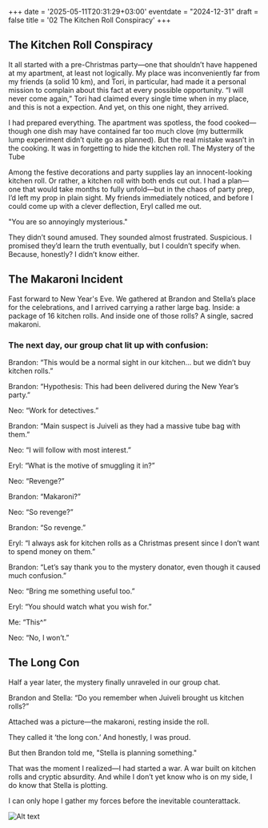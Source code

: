 +++
date = '2025-05-11T20:31:29+03:00'
eventdate = "2024-12-31"
draft = false
title = '02 The Kitchen Roll Conspiracy'
+++



## The Kitchen Roll Conspiracy

It all started with a pre-Christmas party—one that shouldn’t have happened at my apartment, at least not logically. My place was inconveniently far from my friends (a solid 10 km), and Tori, in particular, had made it a personal mission to complain about this fact at every possible opportunity. “I will never come again,” Tori had claimed every single time when in my place, and this is not a expection. And yet, on this one night, they arrived. 

I had prepared everything. The apartment was spotless, the food cooked—though one dish may have contained far too much clove (my buttermilk lump experiment didn’t quite go as planned). But the real mistake wasn’t in the cooking. It was in forgetting to hide the kitchen roll.
The Mystery of the Tube

Among the festive decorations and party supplies lay an innocent-looking kitchen roll. Or rather, a kitchen roll with both ends cut out. I had a plan—one that would take months to fully unfold—but in the chaos of party prep, I’d left my prop in plain sight. My friends immediately noticed, and before I could come up with a clever deflection, Eryl called me out.

"You are so annoyingly mysterious."

They didn’t sound amused. They sounded almost frustrated. Suspicious. I promised they’d learn the truth eventually, but I couldn’t specify when. Because, honestly? I didn’t know either.

## The Makaroni Incident

Fast forward to New Year's Eve. We gathered at Brandon and Stella’s place for the celebrations, and I arrived carrying a rather large bag. Inside: a package of 16 kitchen rolls. And inside one of those rolls? A single, sacred makaroni.

### The next day, our group chat lit up with confusion:

Brandon: “This would be a normal sight in our kitchen… but we didn’t buy kitchen rolls.” 

Brandon: “Hypothesis: This had been delivered during the New Year’s party.” 

Neo: “Work for detectives.”

 Brandon: “Main suspect is Juiveli as they had a massive tube bag with them.” 
 
 Neo: “I will follow with most interest.” 

 Eryl: “What is the motive of smuggling it in?” 

 Neo: “Revenge?” 
 
 Brandon: “Makaroni?” 

 Neo: “So revenge?” 

 Brandon: “So revenge.” 
 
 Eryl: “I always ask for kitchen rolls as a Christmas present since I don’t want to spend money on them.” 
 
 Brandon: “Let’s say thank you to the mystery donator, even though it caused much confusion.” 
 
 Neo: “Bring me something useful too.” 
 
 Eryl: “You should watch what you wish for.” 
 
 Me: “This^” 
 
 Neo: “No, I won’t.” 


## The Long Con

Half a year later, the mystery finally unraveled in our group chat.

Brandon and Stella: “Do you remember when Juiveli brought us kitchen rolls?”

Attached was a picture—the makaroni, resting inside the roll.

They called it ‘the long con.’ And honestly, I was proud.

But then Brandon told me, "Stella is planning something."

That was the moment I realized—I had started a war. A war built on kitchen rolls and cryptic absurdity. And while I don’t yet know who is on my side, I do know that Stella is plotting.

I can only hope I gather my forces before the inevitable counterattack.

![Alt text](/images/makariInRoll.jpg)
